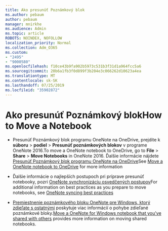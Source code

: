 ```yaml
---
title: Ako presunúť Poznámkový blok
ms.author: pebaum
author: pebaum
manager: mnirkhe
ms.audience: Admin
ms.topic: article
ROBOTS: NOINDEX, NOFOLLOW
localization_priority: Normal
ms.collection: Adm_O365
ms.custom:
- "2495"
- "9000580"
ms.openlocfilehash: f10ce43b9fa902b5973c531b3f31d1a964fcc5a6
ms.sourcegitcommit: 20b6a1fb3f0d899f3b204e3c066262d10623a4ea
ms.translationtype: MT
ms.contentlocale: sk-SK
ms.lasthandoff: 07/25/2019
ms.locfileid: "35902872"
---
```

# <a name="how-to-move-a-notebook"></a><span data-ttu-id="01320-102">Ako presunúť Poznámkový blok</span><span class="sxs-lookup"><span data-stu-id="01320-102">How to Move a Notebook</span></span>

* <span data-ttu-id="01320-103">Presunúť Poznámkový blok programu OneNote na OneDrive, prejdite k **súboru** > **podiel** > **Presunúť poznámkových blokov** v programe OneNote 2016.</span><span class="sxs-lookup"><span data-stu-id="01320-103">To move a OneNote notebook to OneDrive, go to **File** > **Share** > **Move Notebooks** in OneNote 2016.</span></span> <span data-ttu-id="01320-104">Ďalšie informácie nájdete [Presunúť Poznámkový blok programu OneNote na OneDrive](https://support.office.com/article/Move-a-OneNote-notebook-to-OneDrive-0af0a141-0bdf-49ab-9e50-45dbcca44082)</span><span class="sxs-lookup"><span data-stu-id="01320-104">See [Move a OneNote notebook to OneDrive](https://support.office.com/article/Move-a-OneNote-notebook-to-OneDrive-0af0a141-0bdf-49ab-9e50-45dbcca44082) for more information</span></span>

* <span data-ttu-id="01320-105">Ďalšie informácie o najlepších postupoch pri príprave presunúť notebooky, pozri [OneNote synchronizáciu osvedčených postupov](https://support.microsoft.com/help/2819334/onenote-syncing-best-practices)</span><span class="sxs-lookup"><span data-stu-id="01320-105">For additional information on best practices as you prepare to move notebooks, see [OneNote syncing best practices](https://support.microsoft.com/help/2819334/onenote-syncing-best-practices)</span></span>

* <span data-ttu-id="01320-106">[Premiestnenie poznámkového bloku OneNote pre Windows, ktorý zdieľate s ostatnými](https://support.office.com/article/Move-a-OneNote-for-Windows-notebook-that-you-ve-shared-with-others-56c7659e-1850-49a6-8874-e2db6b440cd4) poskytuje viac informácií o pohybe zdieľané poznámkové bloky.</span><span class="sxs-lookup"><span data-stu-id="01320-106">[Move a OneNote for Windows notebook that you've shared with others](https://support.office.com/article/Move-a-OneNote-for-Windows-notebook-that-you-ve-shared-with-others-56c7659e-1850-49a6-8874-e2db6b440cd4) provides more information on moving shared notebooks.</span></span>
